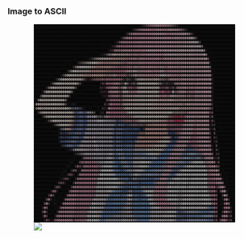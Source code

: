 ### Image to ASCII

<img src="ascii_image/img/show1.png" width="400" style="display:block; margin:auto">

<img src="ascii_image/img/show2.gif" width="400" style="display:block; margin:auto">